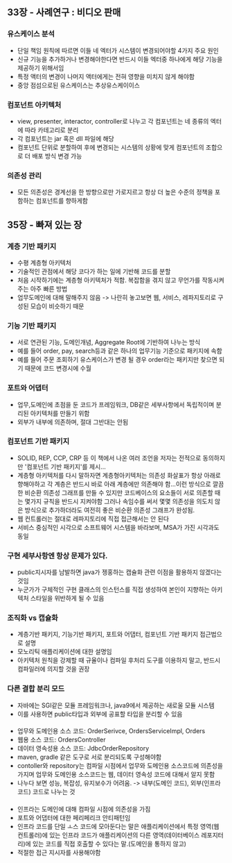 ## 33장 - 사례연구 : 비디오 판매
### 유스케이스 분석
- 단일 책임 원칙에 따르면 이들 네 엑터가 시스템이 변경되어야할 4가지 주요 원인
- 신규 기능을 추가하거나 변경해야한다면 반드시 이들 엑터중 하나에게 해당 기능을 제공하기 위해서임
- 특정 액터의 변경이 나머지 액터에게는 전혀 영향을 미치지 않게 해야함
- 중앙 점섬으로된 유스케이스는 추상유스케이이스

### 컴포넌트 아키텍처
- view, presenter, interactor, controller로 나누고 각 컴포넌트는 네 종류의 엑터에 따라 카테고리로 분리
- 각 컴포넌트는 jar 혹은 dll 파일에 해당
- 컴포넌트 단위로 분할하여 후에 변경되는 시스템의 상황에 맞게 컴포넌트의 조합으로 더 배포 방식 변경 가능

### 의존성 관리
- 모든 의존성은 경계선을 한 방향으로만 가로지르고 항상 더 높은 수준의 정책을 포함하는 컴포넌트를 향하게함

## 35장 - 빠져 있는 장
### 계층 기반 패키지
- 수평 계층형 아키텍처
- 기술적인 관점에서 해당 코다가 하는 일에 기반해 코드를 분할
- 처음 시작하기에는 계층형 아키텍처가 적함. 복잡함을 겪지 않고 무언가를 작동시켜주는 아주 빠른 방법
- 업무도메인에 대해 말해주지 않음 -> 나란히 놓고보면 웹, 서비스, 레파지토리로 구성된 모습이 비슷하기 때문

### 기능 기반 패키지
- 서로 연관된 기능, 도메인개념, Aggregate Root에 기반하여 나누는 방식
- 예를 들어 order, pay, search등과 같은 하나의 업무기능 기준으로 패키지에 속함
- 예를 들어 주문 조회하기 유스케이스가 변경 될 경우 order라는 패키지만 찾으면 되기 때문에 코드 변경시에 수월

### 포트와 어댑터
- 업무,도메인에 초점을 둔 코드가 프레임워크, DB같은 세부사항에서 독립적이며 분리된 아키텍처를 만들기 위함
- 외부가 내부에 의존하며, 절대 그반대는 안됨

### 컴포넌트 기반 패키지
- SOLID, REP, CCP, CRP 등 이 책에서 나온 여러 조언을 저자는 전적으로 동의하지만 '컴포넌트 기반 패키지'를 제시...
- 계층형 아키텍처를 다시 말하자면 계층형아키텍처는 의존성 화살표가 항상 아래로 향해야하고 각 계층은 반드시 바로 아래 계층에만 의존해야 함...이런 방식으로 깔끔한 비순환 의존성 그래프를 만들 수 있지만 코드베이스의 요소들이 서로 의존할 때는 몇가지 규칙을 반드시 지켜야함
그러나 속임수를 써서 몇몇 의존성을 의도치 않은 방식으로 추가하더라도 여전히 좋은 비순환 의존성 그래프가 완성됨.
- 웹 컨트롤러는 절대로 레파지토리에 직접 접근해서는 안 된다
- 서비스 중심적인 시각으로 소프트웨어 시스템을 바라보며, MSA가 가진 시각과도 동일

### 구현 세부사항엔 항상 문제가 있다.
- public지시자를 남발하면 java가 젱홍하는 캡슐화 관련 이점을 활용하지 않겠다는 것임
- 누군가가 구체적인 구현 클래스의 인스턴스를 직접 생성하여 본인이 지향하는 아키텍처 스타일을 위반하게 될 수 있음

### 조직화 vs 캡슐화
- 계층기반 패키지, 기능기반 패키지, 포트와 어댑터, 컴포넌트 기반 패키지 접근법으로 설명
- 모노리틱 애플리케이션에 대한 설명임
- 아키텍처 원칙을 강제할 때 규율이나 컴파일 후처리 도구를 이용하지 말고, 반드시 컴파일러에 의지할 것을 권장

### 다른 결합 분리 모드
- 자바에는 SGI같은 모듈 프레임워크나, java9에서 제공하는 새로울 모듈 시스템
- 이를 사용하면 public타입과 외부에 공표할 타입을 분리할 수 있음

####
- 업무와 도메인용 소스 코드: OrderSerivce, OrdersServiceImpl, Orders
- 웹용 소스 코드: OrdersController
- 데이터 영속성용 소스 코드: JdbcOrderRepository
- maven, gradle 같은 도구로 서로 분리되도록 구성해야함
- contoller와 repository는 컴파일 시점에서 업무와 도메인용 소스코드에 의존성을 가지며 업무와 도메인용 소스코드는 웹, 데이터 영속성 코드에 대해서 알지 못함
- 나누다 보면 성능, 복잡성, 유지보수가 어려움. -> 내부(도메인 코드), 외부(인프라 코드) 코드로 나누는 것

####
- 인프라는 도메인에 대해 컴파일 시점에 의존성을 가짐
- 포트와 어댑터에 대한 페리페리크 안티패턴임
- 인프라 코드를 단일 ㅗ스 코드에 모아둔다는 말은 애플리케이션에서 특정 영역(웹 컨트롤러)에 있는 인프라 코드가 애플리케이션의 다른 영역(데이터베이스 레포지터리)에 있는 코드를 직접 호출할 수 있다는 말.(도메인을 통하지 않고)
- 적절한 접근 지시자를 사용해야함
